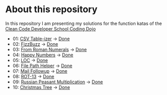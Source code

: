 # About this repository

In this repository I am presenting my solutions for the function katas of the [Clean Code Developer School Coding Dojo](https://ccd-school.de/coding-dojo/ "Coding Dojo")

+ 01: [CSV Table-izer](https://ccd-school.de/en/coding-dojo/function-katas/csv-table-izer/ "CSV Table-izer") -> [Done](/01_CsvTable-izer/ "Project Folder")
+ 02: [FizzBuzz](https://ccd-school.de/en/coding-dojo/function-katas/fizzbuzz/ "FizzBuzz") -> [Done](/02_FizzBuzz/ "Project Folder")
+ 03: [From Roman Numerals](https://ccd-school.de/en/coding-dojo/function-katas/from-roman-numerals/ "From Roman Numerals") -> [Done](/03_FromRomanNumerals/ "Project Folder")
+ 04: [Happy Numbers](https://ccd-school.de/en/coding-dojo/function-katas/happy-numbers/ "Happy Numbers") -> [Done](/04_HappyNumbers/ "Project Folder")
+ 05: [LOC](https://ccd-school.de/en/coding-dojo/function-katas/loc/ "LOC") -> [Done](/05_Loc/ "Project Folder")
+ 06: [File Path Helper](https://ccd-school.de/en/coding-dojo/function-katas/file-path-helper/ "File Path Helper") -> [Done](/06_FilePathHelper/ "Project Folder")
+ 07: [Mail Followup](https://ccd-school.de/en/coding-dojo/function-katas/mail-followup/ "Mail Followup") -> [Done](/07_MailFollowup/ "Project Folder")
+ 08: [ROT-13](https://ccd-school.de/en/coding-dojo/function-katas/rot-13/ "ROT-13") -> [Done](/08_Rot13/ "Project Folder")
+ 09: [Russian Peasant Multiplication](https://ccd-school.de/en/coding-dojo/function-katas/russian-peasant-multiplication/ "Russian Peasant Multiplication") -> [Done](/09_RussianPeasantMultiplication/ "Project Folder")
+ 10: [Christmas Tree](https://ccd-school.de/en/coding-dojo/function-katas/christmas-tree/ "Christmas Tree") -> [Done](/10_ChristmasTree/ "Project Folder")